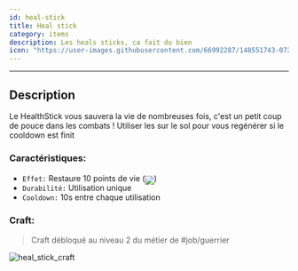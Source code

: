 ```yaml
---
id: heal-stick
title: Heal stick
category: items
description: Les heals sticks, ca fait du bien
icon: "https://user-images.githubusercontent.com/66992287/148551743-072b34ad-dee2-4328-9bda-1ea2ac4e97aa.png"
---
```

___
## Description

Le HealthStick vous sauvera la vie de nombreuses fois, c'est un petit coup de pouce dans les combats !
Utiliser les sur le sol pour vous regénérer si le cooldown est finit

### Caractéristiques:

* ``Effet:`` Restaure 10 points de vie (<img src="https://user-images.githubusercontent.com/66992287/148552833-5dca13e9-6fd3-455f-9043-ad5968730f4d.png" style='display: inline-block;position: relative;top: 6px;'>)
* ``Durabilité:`` Utilisation unique
* ``Cooldown:`` 10s entre chaque utilisation
    
### Craft: 

> Craft débloqué au niveau 2 du métier de #job/guerrier

![heal_stick_craft](https://user-images.githubusercontent.com/66992287/148552885-6b7067aa-8a46-4bd8-901d-37cc01ca6ea9.png)
